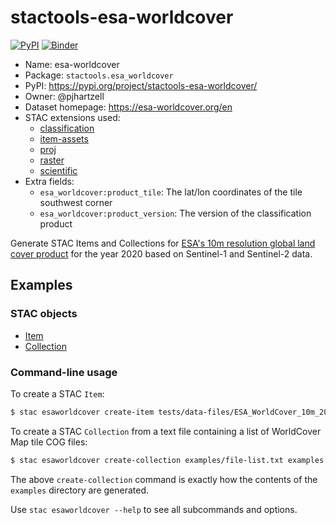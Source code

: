 # stactools-esa-worldcover

[![PyPI](https://img.shields.io/pypi/v/stactools-esa-worldcover)](https://pypi.org/project/stactools-esa-worldcover/)
[![Binder](https://mybinder.org/badge_logo.svg)](https://mybinder.org/v2/gh/stactools-packages/esa-worldcover/main?filepath=docs/installation_and_basic_usage.ipynb)

- Name: esa-worldcover
- Package: `stactools.esa_worldcover`
- PyPI: https://pypi.org/project/stactools-esa-worldcover/
- Owner: @pjhartzell
- Dataset homepage: https://esa-worldcover.org/en
- STAC extensions used:
  - [classification](https://github.com/stac-extensions/classification)
  - [item-assets](https://github.com/stac-extensions/item-assets)
  - [proj](https://github.com/stac-extensions/projection/)
  - [raster](https://github.com/stac-extensions/raster)
  - [scientific](https://github.com/stac-extensions/scientific)
- Extra fields:
  - `esa_worldcover:product_tile`: The lat/lon coordinates of the tile southwest corner
  - `esa_worldcover:product_version`: The version of the classification product

Generate STAC Items and Collections for [ESA's 10m resolution global land cover product](https://esa-worldcover.org/en) for the year 2020 based on Sentinel-1 and Sentinel-2 data.

## Examples

### STAC objects

- [Item](examples/ESA_WorldCover_10m_2020_v100_N66E177/ESA_WorldCover_10m_2020_v100_N66E177.json)
- [Collection](examples/collection.json)

### Command-line usage

To create a STAC `Item`:

```bash
$ stac esaworldcover create-item tests/data-files/ESA_WorldCover_10m_2020_v100_N66E177_Map/ESA_WorldCover_10m_2020_v100_N66E177_Map.tif examples --include-quality-asset
```

To create a STAC `Collection` from a text file containing a list of WorldCover Map tile COG files:

```bash
$ stac esaworldcover create-collection examples/file-list.txt examples --include-quality-assets
```

The above `create-collection` command is exactly how the contents of the `examples` directory are generated.

Use `stac esaworldcover --help` to see all subcommands and options.
